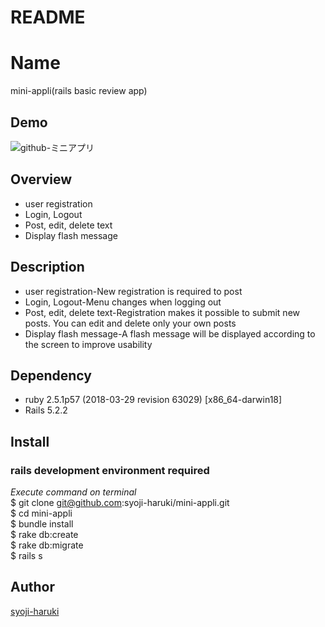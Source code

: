 # README
Name
====
mini-appli(rails basic review app)

## Demo
![github-ミニアプリ](https://user-images.githubusercontent.com/47352093/56849016-0c744480-692a-11e9-9e54-0a549abf21f2.gif)

## Overview
- user registration
- Login, Logout
- Post, edit, delete text
- Display flash message

## Description
- user registration-New registration is required to post
- Login, Logout-Menu changes when logging out
- Post, edit, delete text-Registration makes it possible to submit new posts. You can edit and delete only your own posts
- Display flash message-A flash message will be displayed according to the screen to improve usability

## Dependency
- ruby 2.5.1p57 (2018-03-29 revision 63029) [x86_64-darwin18]
- Rails 5.2.2

## Install
### rails development environment required
*Execute command on terminal* <br>
$ git clone git@github.com:syoji-haruki/mini-appli.git <br>
$ cd mini-appli <br>
$ bundle install <br>
$ rake db:create <br>
$ rake db:migrate <br>
$ rails s

## Author

[syoji-haruki](https://github.com/syoji-haruki)
